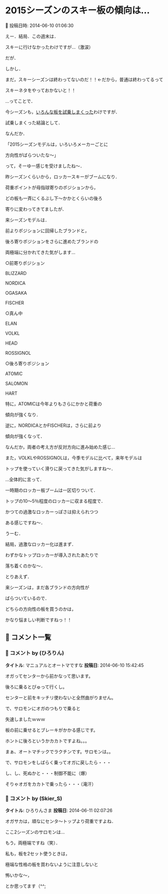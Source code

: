 # 2015シーズンのスキー板の傾向は…

📅 投稿日時: 2014-06-10 01:06:30

えー．結局．この週末は．


スキーに行けなかったわけですが…（激涙）


だが．


しかし．


まだ，スキーシーズンは終わってないのだ！！←だから，普通は終わってるって


スキーネタをやっておかないと！！





…ってことで．


今シーズンも，[いろんな板を試乗しまくった](e42037a4f54db7c291bf9ebee543102e8.md)わけですが．





試乗しまくった結論として．


なんだか．


「2015シーズンモデルは，いろいろメーカーごとに


方向性がばらついたな～」


って，そーゆー感じを受けましたね～．





昨シーズンくらいから，ロッカースキーがブームになり．


荷重ポイントが母指球寄りのポジションから，


どの板も一斉にくるぶし下～かかとくらいの後ろ


寄りに変わってきてましたが．





来シーズンモデルは．


前よりポジションに回帰したブランドと，


後ろ寄りポジションをさらに進めたブランドの


両極端に分かれてきた気がします…





○前寄りポジション


BLIZZARD


NORDICA


OGASAKA


FISCHER





○真ん中


ELAN


VOLKL


HEAD


ROSSIGNOL





○後ろ寄りポジション


ATOMIC


SALOMON


HART





特に，ATOMICは今年よりもさらにかかと荷重の


傾向が強くなり．


逆に，NORDICAとかFISCHERは，さらに前より


傾向が強くなって．


なんだか，両者の考え方が反対方向に進み始めた感じ…





また，VOLKLやROSSIGNOLは，今季モデルに比べて，来年モデルは


トップを使っていく滑りに戻ってきた気がしますね～．





…全体的に言って．


一時期のロッカー板ブームは一区切りついて．


トップの10～5％程度のロッカーに収まる程度で．


かつての過激なロッカーっぽさは抑えられつつ


ある感じですね～．


うーむ．


結局，過激なロッカー化は進まず．


わずかなトップロッカーが導入されたあたりで


落ち着くのかな～．





とりあえず．


来シーズンは，まだ各ブランドの方向性が


ばらついているので．


どちらの方向性の板を買うのかは，


かなり悩ましい判断ですねっ！！

## 💬 コメント一覧

### 💬 コメント by (ひろりん)
**タイトル**: マニュアルとオートマですな
**投稿日**: 2014-06-10 15:42:45

オガってセンターから前かなって思います。

後ろに乗るとぴゅって行くし。

センターと前をキッチリ使わないと全然曲がりません。

で、サロモンにオガのつもりで乗ると

失速しましたｗｗｗ

板の前に乗せるとブレーキがかかる感じです。

ホントに後ろというかカカトですよね。。。

まぁ、オートマチックでラクチンです。サロモンは。。

で、サロモンをしばらく乗ってオガに戻したら・・・

し、し、死ぬかと・・・制御不能に（爆）

そりゃオガをカカトで乗ったら・・・（滝汗）

### 💬 コメント by (Skier_S)
**タイトル**: ひろりんさま
**投稿日**: 2014-06-11 02:07:26

オガサカは，頑なにセンタ～トップより荷重ですよね．

ここ2シーズンのサロモンは…

もう，両極端ですね（笑）．



私も，板を2セット使うときは，

極端な性格の板を買わないように注意しないと

怖いかな～，

とか思ってます（^^;

